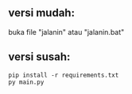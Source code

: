 ## versi mudah:

buka file "jalanin" atau "jalanin.bat"

## versi susah:

```
pip install -r requirements.txt
py main.py
```